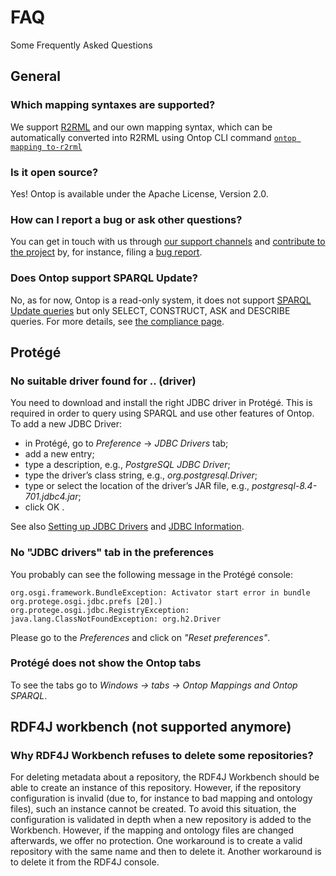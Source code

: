 # FAQ

Some Frequently Asked Questions

## General

### Which mapping syntaxes are supported?
We support [R2RML](https://www.w3.org/TR/r2rml/) and our own mapping syntax, which can be automatically converted into R2RML using Ontop CLI command [`ontop mapping to-r2rml`](/guide/cli#ontop-mapping-to-r2rml)

### Is it open source?
Yes! Ontop is available under the Apache License, Version 2.0.

### How can I report a bug or ask other questions?
You can get in touch with us through [our support channels](/community/support) and [contribute to the project](/community/contributing/)
by, for instance, filing a [bug report](/community/contributing/bug-report).

### Does Ontop support SPARQL Update?
No, as for now, Ontop is a read-only system, it does not support [SPARQL Update queries](https://www.w3.org/TR/sparql11-update/) but only SELECT, CONSTRUCT, ASK and DESCRIBE queries. For more details, see [the compliance page](/guide/compliance).

## Protégé
### No suitable driver found for .. (driver)

You need to download and install the right JDBC driver in Protégé.
This is required in order to query using SPARQL and use other features of Ontop. To add a new JDBC Driver:
* in Protégé, go to *Preference* -> *JDBC Drivers* tab;
* add a new entry;
* type a description, e.g., *PostgreSQL JDBC Driver*;
* type the driver’s class string, e.g., *org.postgresql.Driver*;
* type or select the location of the driver’s JAR file, e.g., *postgresql-8.4-701.jdbc4.jar*;
* click OK .

See also
[Setting up JDBC Drivers](https://github.com/ontop/ontop/wiki/ontopProInstallation#setting-up-the-jdbc-drivers-in-protege)
and [JDBC Information](https://github.com/ontop/ontop/wiki/ObdalibPluginJDBC).


### No "JDBC drivers" tab in the preferences
You probably can see the following message in the Protégé console:
```
org.osgi.framework.BundleException: Activator start error in bundle org.protege.osgi.jdbc.prefs [20].)
org.protege.osgi.jdbc.RegistryException: java.lang.ClassNotFoundException: org.h2.Driver
```

Please go to the *Preferences* and click on *"Reset preferences"*.

### Protégé does not show the Ontop tabs
To see the tabs go to *Windows -> tabs -> Ontop Mappings and Ontop SPARQL*.

## RDF4J workbench (not supported anymore)

### Why RDF4J Workbench refuses to delete some repositories?

For deleting metadata about a repository, the RDF4J Workbench should be able to create an instance of this repository. However, if the repository configuration is invalid (due to, for instance to bad mapping and ontology files), such an instance cannot be created.
To avoid this situation, the configuration is validated in depth when a new repository is added to the Workbench. However, if the mapping and ontology files are changed afterwards, we offer no protection.    One workaround is to create a valid repository with the same name and then to delete it. Another workaround is to delete it from the RDF4J console.
